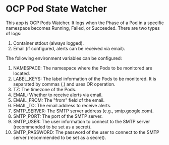 # OCP Pod State Watcher
This app is OCP Pods Watcher. It logs when the Phase of a Pod in a specific namespace becomes Running, Failed, or Succeeded.
There are two types of logs:
1. Container stdout (always logged).
2. Email (if configured, alerts can be received via email).

The following environment variables can be configured:
1. NAMESPACE: The namespace where the Pods to be monitored are located.
2. LABEL_KEYS: The label information of the Pods to be monitored. It is separated by commas (,) and uses OR operation.
3. TZ: The timezone of the Pods.
4. EMAIL: Whether to receive alerts via email.
5. EMAIL_FROM: The "from" field of the email.
6. EMAIL_TO: The email address to receive alerts.
7. SMTP_SERVER: The SMTP server address (e.g., smtp.google.com).
8. SMTP_PORT: The port of the SMTP server.
9. SMTP_USER: The user information to connect to the SMTP server (recommended to be set as a secret).
10. SMTP_PASSWORD: The password of the user to connect to the SMTP server (recommended to be set as a secret).